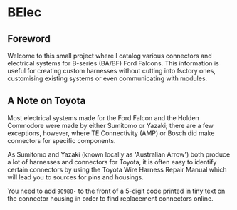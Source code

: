 # BElec
## Foreword
Welcome to this small project where I catalog various connectors and electrical systems for B-series (BA/BF) Ford Falcons.
This information is useful for creating custom harnesses without cutting into fsctory ones, customising existing systems or even communicating with modules.

## A Note on Toyota
Most electrical systems made for the Ford Falcon and the Holden Commodore were made by either Sumitomo or Yazaki; there are a few exceptions, however, where TE Connectivity (AMP) or Bosch did make connectors for specific components.

As Sumitomo and Yazaki (known locally as 'Australian Arrow') both produce a lot of harnesses and connectors for Toyota, it is often easy to identify certain connectors by using the Toyota Wire Harness Repair Manual which will lead you to sources for pins and housings.

You need to add `90980-` to the front of a 5-digit code printed in tiny text on the connector housing in order to find replacement connectors online.
